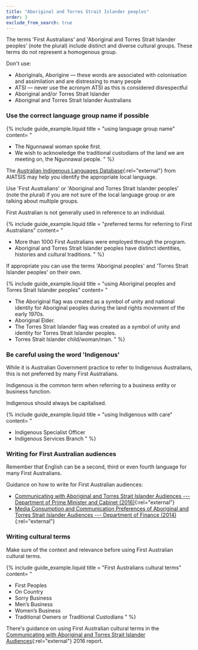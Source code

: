 ```yaml
---
title: "Aboriginal and Torres Strait Islander peoples"
order: 3
exclude_from_search: true
---
```


The terms 'First Australians' and 'Aboriginal and Torres Strait Islander peoples' (note the plural) include distinct and diverse cultural groups. These terms do not represent a homogenous group.

Don't use:

- Aboriginals, Aborigine — these words are associated with colonisation and assimilation and are distressing to many people
- ATSI — never use the acronym ATSI as this is considered disrespectful
- Aboriginal and/or Torres Strait Islander
- Aboriginal and Torres Strait Islander Australians

### Use the correct language group name if possible

{% include guide_example.liquid
  title = "using language group name"
  content= "
- The Ngunnawal woman spoke first.
- We wish to acknowledge the traditional custodians of the land we are meeting on, the Ngunnawal people.
"
%}

The [Australian Indigenous Languages Database](https://collection.aiatsis.gov.au/austlang/search){:rel="external"} from AIATSIS may help you identify the appropriate local language.

Use 'First Australians' or 'Aboriginal and Torres Strait Islander peoples' (note the plural) if you are not sure of the local language group or are talking about multiple groups.

First Australian is not generally used in reference to an individual.

{% include guide_example.liquid
  title = "preferred terms for referring to First Australians"
  content= "
- More than 1000 First Australians were employed through the program.
- Aboriginal and Torres Strait Islander peoples have distinct identities, histories and cultural traditions.
"
%}

If appropriate you can use the terms 'Aboriginal peoples' and 'Torres Strait Islander peoples' on their own.

{% include guide_example.liquid
  title = "using Aboriginal peoples and Torres Strait Islander peoples"
  content= "
- The Aboriginal flag was created as a symbol of unity and national identity for Aboriginal peoples during the land rights movement of the early 1970s.
- Aboriginal Elder.
- The Torres Strait Islander flag was created as a symbol of unity and identity for Torres Strait Islander peoples.
- Torres Strait Islander child/woman/man.
"
%}

### Be careful using the word 'Indigenous'

While it is Australian Government practice to refer to Indigenous Australians, this is not preferred by many First Australians.

Indigenous is the common term when referring to a business entity or business function.

Indigenous should always be capitalised.

{% include guide_example.liquid
  title = "using Indigenous with care"
  content= "
- Indigenous Specialist Officer
- Indigenous Services Branch
"
%}

### Writing for First Australian audiences

Remember that English can be a second, third or even fourth language for many First Australians.

Guidance on how to write for First Australian audiences:

- [Communicating with Aboriginal and Torres Strait Islander Audiences --- Department of Prime Minister and Cabinet (2016)](https://www.pmc.gov.au/resource-centre/indigenous-affairs/communicating-aboriginal-and-torres-strait-islander-audiences){:rel="external"}
- [Media Consumption and Communication Preferences of Aboriginal and Torres Strait Islander Audiences --- Department of Finance (2014)](https://www.finance.gov.au/advertising/indigenous-communications-research/){:rel="external"}

### Writing cultural terms

Make sure of the context and relevance before using First Australian cultural terms.

{% include guide_example.liquid
  title = "First Australians cultural terms"
  content= "
- First Peoples
- On Country
- Sorry Business
- Men’s Business
- Women’s Business
- Traditional Owners or Traditional Custodians
"
%}

There's guidance on using First Australian cultural terms in the [Communicating with Aboriginal and Torres Strait Islander Audiences](https://www.pmc.gov.au/resource-centre/indigenous-affairs/communicating-aboriginal-and-torres-strait-islander-audiences){:rel="external"} 2016 report.
